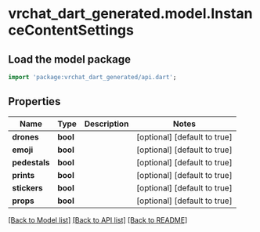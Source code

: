 # vrchat_dart_generated.model.InstanceContentSettings

## Load the model package
```dart
import 'package:vrchat_dart_generated/api.dart';
```

## Properties
Name | Type | Description | Notes
------------ | ------------- | ------------- | -------------
**drones** | **bool** |  | [optional] [default to true]
**emoji** | **bool** |  | [optional] [default to true]
**pedestals** | **bool** |  | [optional] [default to true]
**prints** | **bool** |  | [optional] [default to true]
**stickers** | **bool** |  | [optional] [default to true]
**props** | **bool** |  | [optional] [default to true]

[[Back to Model list]](../README.md#documentation-for-models) [[Back to API list]](../README.md#documentation-for-api-endpoints) [[Back to README]](../README.md)


